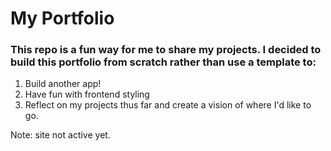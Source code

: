 # My Portfolio


### This repo is a fun way for me to share my projects. I decided to build this portfolio from scratch rather than use a template to:

1. Build another app!
2. Have fun with frontend styling
3. Reflect on my projects thus far and create a vision of where I'd like to go.


Note: site not active yet. 
